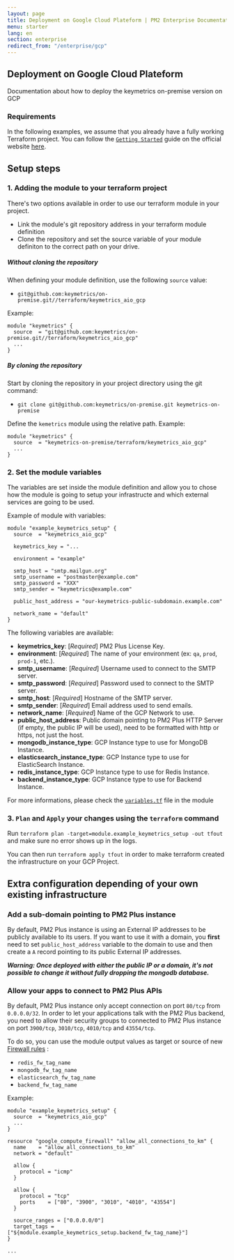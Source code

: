 ```yaml
---
layout: page
title: Deployment on Google Cloud Plateform | PM2 Enterprise Documentation
menu: starter
lang: en
section: enterprise
redirect_from: "/enterprise/gcp"
---
```


## Deployment on Google Cloud Plateform

Documentation about how to deploy the keymetrics on-premise version on GCP

### Requirements

In the following examples, we assume that you already have a fully working Terraform project. You can follow the [`Getting Started`](https://www.terraform.io/intro/getting-started/install.html) guide on the official website [here](https://www.terraform.io/intro/getting-started/install.html).

## Setup steps

### 1. Adding the module to your terraform project

There's two options available in order to use our terraform module in your project. 
- Link the module's git repository address in your terraform module definition
- Clone the repository and set the source variable of your module definiton to the correct path on your drive.

##### Without cloning the repository

When defining your module definition, use the following `source` value:
- `git@github.com:keymetrics/on-premise.git//terraform/keymetrics_aio_gcp`

Example: 

```
module "keymetrics" {
  source  = "git@github.com:keymetrics/on-premise.git//terraform/keymetrics_aio_gcp"
  ...
}
```

##### By cloning the repository

Start by cloning the repository in your project directory using the git command:
- `git clone git@github.com:keymetrics/on-premise.git keymetrics-on-premise`

Define the `kemetrics` module using the relative path.
Example:

```
module "keymetrics" {
  source  = "keymetrics-on-premise/terraform/keymetrics_aio_gcp"
  ...
}
```

### 2. Set the module variables

The variables are set inside the module definition and allow you to chose how the module is going to setup your infrastructe and which external services are going to be used.

Example of module with variables:

```
module "example_keymetrics_setup" {
  source  = "keymetrics_aio_gcp"

  keymetrics_key = "...

  environment = "example"

  smtp_host = "smtp.mailgun.org"
  smtp_username = "postmaster@example.com"
  smtp_password = "XXX"
  smtp_sender = "keymetrics@example.com"
  
  public_host_address = "our-keymetrics-public-subdomain.example.com"
  
  network_name = "default"
}
```

The following variables are available:
- **keymetrics_key**: [*Required*] PM2 Plus License Key.
- **environment**: [*Required*] The name of your environment (ex: `qa`, `prod`, `prod-1`, etc.).
- **smtp_username**: [*Required*] Username used to connect to the SMTP server.
- **smtp_password**: [*Required*] Password used to connect to the SMTP server.
- **smtp_host**: [*Required*] Hostname of the SMTP server.
- **smtp_sender**: [*Required*] Email address used to send emails.
- **network_name**: [*Required*] Name of the GCP Network to use.
- **public_host_address**: Public domain pointing to PM2 Plus HTTP Server (if empty, the public IP will be used), need to be formatted with http or https, not just the host.
- **mongodb_instance_type**: GCP Instance type to use for MongoDB Instance.
- **elasticsearch_instance_type**: GCP Instance type to use for ElasticSearch Instance.
- **redis_instance_type**: GCP Instance type to use for Redis Instance.
- **backend_instance_type**: GCP Instance type to use for Backend Instance.


For more informations, please check the [`variables.tf`](https://github.com/keymetrics/on-premise/blob/master/terraform/keymetrics_aio_gcp/variables.tf) file in the module

### 3. `Plan` and `Apply` your changes using the `terraform` command

Run `terraform plan -target=module.example_keymetrics_setup -out tfout` and make sure no error shows up in the logs.

You can then run `terraform apply tfout` in order to make terraform created the infrastructure on your GCP Project.

## Extra configuration depending of your own existing infrastructure

### Add a sub-domain pointing to PM2 Plus instance

By default, PM2 Plus instance is using an External IP addresses to be publicly available to its users. If you want to use it with a domain, you __first__ need to set `public_host_address` variable to the domain to use and then create a `A` record pointing to its public External IP addresses.

*__Warning: Once deployed with either the public IP or a domain, it's not possible to change it without fully dropping the mongodb database.__*

### Allow your apps to connect to PM2 Plus APIs

By default, PM2 Plus instance only accept connection on port `80/tcp` from `0.0.0.0/32`. In order to let your applications talk with the PM2 Plus backend, you need to allow their security groups to connected to PM2 Plus instance on port `3900/tcp`, `3010/tcp`, `4010/tcp` and `43554/tcp`.

To do so, you can use the module output values as target or source of new [Firewall rules](https://www.terraform.io/docs/providers/google/r/compute_firewall.html) :
- `redis_fw_tag_name`
- `mongodb_fw_tag_name`
- `elasticsearch_fw_tag_name`
- `backend_fw_tag_name`

Example: 
```
module "example_keymetrics_setup" {
  source  = "keymetrics_aio_gcp"
  ...
}

resource "google_compute_firewall" "allow_all_connections_to_km" {
  name    = "allow_all_connections_to_km"
  network = "default"

  allow {
    protocol = "icmp"
  }

  allow {
    protocol = "tcp"
    ports    = ["80", "3900", "3010", "4010", "43554"]
  }

  source_ranges = ["0.0.0.0/0"]
  target_tags = ["${module.example_keymetrics_setup.backend_fw_tag_name}"]
}

...
```
